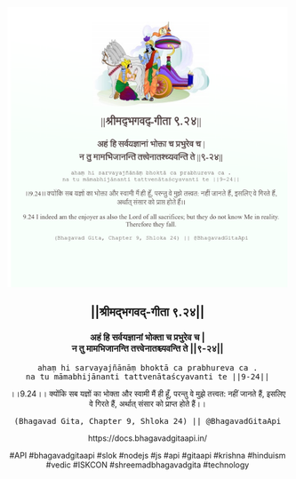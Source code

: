 <img src="../../asset/BG_9_24.png"/>
<center><h2>||श्रीमद्‍भगवद्‍-गीता ९.२४||</h2>
<h3>अहं हि सर्वयज्ञानां भोक्ता च प्रभुरेव च |<br/>न तु मामभिजानन्ति तत्त्वेनातश्च्यवन्ति ते ||९-२४||</h3>
<pre>ahaṃ hi sarvayajñānāṃ bhoktā ca prabhureva ca .<br/>na tu māmabhijānanti tattvenātaścyavanti te ||9-24||</pre>
<p>।।9.24।। क्योंकि सब यज्ञों का भोक्ता और स्वामी मैं ही हूँ, परन्तु वे मुझे तत्त्वत: नहीं जानते हैं, इसलिए वे गिरते हैं, अर्थात् संसार को प्राप्त होते हैं।।</p>
<pre>(Bhagavad Gita, Chapter 9, Shloka 24) || @BhagavadGitaApi</pre><p>https://docs.bhagavadgitaapi.in/</p><p>#API #bhagavadgitaapi #slok #nodejs #js #api #gitaapi #krishna #hinduism #vedic #ISKCON #shreemadbhagavadgita #technology</p></center>